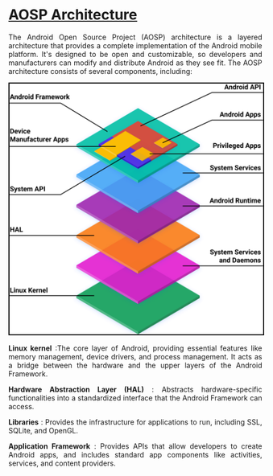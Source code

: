 <style>
    p{
        text-align:justify;
    }
</style>


# <a href="https://source.android.com/docs/core/architecture#:~:text=compatibility%20program.-,AOSP%20architecture,-The%20software%20stack" target="_blank">AOSP Architecture</a>


The Android Open Source Project (AOSP) architecture is a layered architecture that provides a complete implementation of the Android mobile platform. It's designed to be open and customizable, so developers and manufacturers can modify and distribute Android as they see fit. The AOSP architecture consists of several components, including:


<div style="text-align: center;">
    <img src="images/android-stack.svg" alt="Example Image" width="600" style="border: 2px solid black;">
</div>


<!-- <img src="" alt="Example Image" width="600" style="border: 2px solid black;" > -->


<!--![AOSP Architecture](images/android-stack.svg)-->


**Linux kernel** :The core layer of Android, providing essential features like memory management, device drivers, and process management. It acts as a bridge between the hardware and the upper layers of the Android Framework.


**Hardware Abstraction Layer (HAL)** : Abstracts hardware-specific functionalities into a standardized interface that the Android Framework can access.


**Libraries** : Provides the infrastructure for applications to run, including SSL, SQLite, and OpenGL.


**Application Framework** : Provides APIs that allow developers to create Android apps, and includes standard app components like activities, services, and content providers.